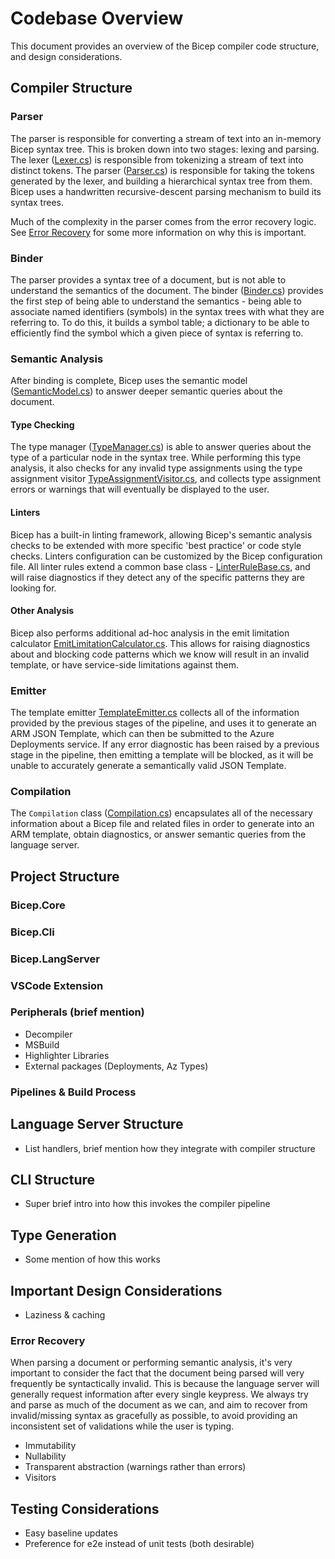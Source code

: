 # Codebase Overview
This document provides an overview of the Bicep compiler code structure, and design considerations.

## Compiler Structure
### Parser
The parser is responsible for converting a stream of text into an in-memory Bicep syntax tree. This is broken down into two stages: lexing and parsing. The lexer ([Lexer.cs](../src/Bicep.Core/Parsing/Lexer.cs)) is responsible from tokenizing a stream of text into distinct tokens. The parser ([Parser.cs](../src/Bicep.Core/Parsing/Parser.cs)) is responsible for taking the tokens generated by the lexer, and building a hierarchical syntax tree from them. Bicep uses a handwritten recursive-descent parsing mechanism to build its syntax trees.

Much of the complexity in the parser comes from the error recovery logic. See [Error Recovery](#error-recovery) for some more information on why this is important.

### Binder
The parser provides a syntax tree of a document, but is not able to understand the semantics of the document. The binder ([Binder.cs](../src/Bicep.Core/Semantics/Binder.cs)) provides the first step of being able to understand the semantics - being able to associate named identifiers (symbols) in the syntax trees with what they are referring to. To do this, it builds a symbol table; a dictionary to be able to efficiently find the symbol which a given piece of syntax is referring to.

### Semantic Analysis
After binding is complete, Bicep uses the semantic model ([SemanticModel.cs](../src/Bicep.Core/Semantics/SemanticModel.cs)) to answer deeper semantic queries about the document.

#### Type Checking
The type manager ([TypeManager.cs](../src/TypeSystem/TypeManager.cs)) is able to answer queries about the type of a particular node in the syntax tree. While performing this type analysis, it also checks for any invalid type assignments using the type assignment visitor [TypeAssignmentVisitor.cs](../src/Bicep.Core/TypeSystem/TypeAssignmentVisitor.cs), and collects type assignment errors or warnings that will eventually be displayed to the user.

#### Linters
Bicep has a built-in linting framework, allowing Bicep's semantic analysis checks to be extended with more specific 'best practice' or code style checks. Linters configuration can be customized by the Bicep configuration file. All linter rules extend a common base class - [LinterRuleBase.cs](../src/Bicep.Core/Analyzers/Linter/LinterRuleBase.cs), and will raise diagnostics if they detect any of the specific patterns they are looking for.

#### Other Analysis
Bicep also performs additional ad-hoc analysis in the emit limitation calculator [EmitLimitationCalculator.cs](../src/Bicep.Core/Emit/EmitLimitationCalculator.cs). This allows for raising diagnostics about and blocking code patterns which we know will result in an invalid template, or have service-side limitations against them.

### Emitter
The template emitter [TemplateEmitter.cs](../src/Bicep.Core/Emit/TemplateEmitter.cs) collects all of the information provided by the previous stages of the pipeline, and uses it to generate an ARM JSON Template, which can then be submitted to the Azure Deployments service. If any error diagnostic has been raised by a previous stage in the pipeline, then emitting a template will be blocked, as it will be unable to accurately generate a semantically valid JSON Template.

### Compilation
The `Compilation` class ([Compilation.cs](../src/Bicep.Core/Semantics/Compilation.cs)) encapsulates all of the necessary information about a Bicep file and related files in order to generate into an ARM template, obtain diagnostics, or answer semantic queries from the language server.

## Project Structure
### Bicep.Core
### Bicep.Cli
### Bicep.LangServer
### VSCode Extension
### Peripherals (brief mention)
* Decompiler
* MSBuild
* Highlighter Libraries
* External packages (Deployments, Az Types)
### Pipelines & Build Process

## Language Server Structure
* List handlers, brief mention how they integrate with compiler structure

## CLI Structure
* Super brief intro into how this invokes the compiler pipeline

## Type Generation
* Some mention of how this works

## Important Design Considerations
* Laziness & caching
### Error Recovery
When parsing a document or performing semantic analysis, it's very important to consider the fact that the document being parsed will very frequently be syntactically invalid. This is because the language server will generally request information after every single keypress. We always try and parse as much of the document as we can, and aim to recover from invalid/missing syntax as gracefully as possible, to avoid providing an inconsistent set of validations while the user is typing.

* Immutability
* Nullability
* Transparent abstraction (warnings rather than errors)
* Visitors

## Testing Considerations
* Easy baseline updates
* Preference for e2e instead of unit tests (both desirable)